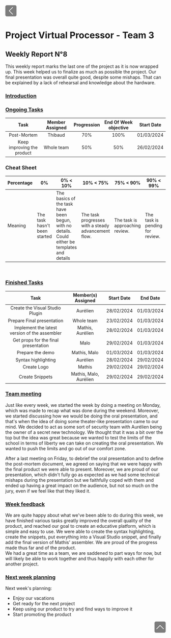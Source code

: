 <div> <a href="./"><img src="../img/back2.png" width="35px"></a>
</div>

# Project Virtual Processor - Team 3  

## Weekly Report N°8

This weekly report marks the last one of the project as it is now wrapped up. This week helped us to finalize as much as possible the project. Our final presentation was overall quite good, despite some mishaps. That can be explained by a lack of rehearsal and knowledge about the hardware.

### <u> Introduction </u>

### <u> Ongoing Tasks</u>

| Task  | Member Assigned | Progression | End Of Week objective | Start Date |
| :---: | :-------------: | :---------: | :-------------------: | :--------: |
|  Post-Mortem    |   Thibaud     |     70%        |        100%               |    01/03/2024        |
|  Keep improving the product     |  Whole team               |    50%             |   50%                    |  26/02/2024          |

### Cheat Sheet

| Percentage | 0%                           | 0% < 10%                                                                                         | 10% < 75%                                           | 75% < 90%                       | 90% < 99%                       | 100%                           |
| ---------- | ---------------------------- | ------------------------------------------------------------------------------------------------ | --------------------------------------------------- | ------------------------------- | ------------------------------- | ------------------------------ |
| Meaning    | The task hasn't been started | The basics of the task have been begun, with no details. Could either be templates and details | The task progresses with a steady advancement flow. | The task is approaching review. | The task is pending for review. | The task is done and included. |

<br>

### <u>Finished Tasks</u>

| Task  | Member(s) Assigned | Start Date | End Date |
| :---: | :----------------: | :--------: | :------: |
|  Create the Visual Studio Plugin     |    Aurélien                |   28/02/2024         |  01/03/2024        |
|  Prepare Final presentation  |  Whole team                  |   23/02/2024         |  01/03/2024        |
|  Implement the latest version of the assembler    |  Mathis, Aurélien                  |   28/02/2024         | 01/03/2024          |
|  Get props for the final presentation     |    Malo                |  29/02/2024          | 01/03/2024          |
|  Prepare the demo     |   Mathis, Malo                 |    01/03/2024        | 01/03/2024     |
| Syntax highlighting |Aurélien| 28/02/2024 |29/02/2024 |
| Create Logo | Mathis  | 29/02/2024 | 29/02/2024 |
| Create Snippets | Mathis, Malo, Aurélien  | 29/02/2024 | 29/02/2024 |

### <u>Team meeting</u>

Just like every week, we started the week by doing a meeting on Monday, which was made to recap what was done during the weekend. Moreover, we started discussing how we would be doing the oral presentation, and that's when the idea of doing some theater-like presentation came to our mind. We decided to act as some sort of security team with Aurélien being the owner of a secret new technology. We thought that it was a bit over the top but the idea was great because we wanted to test the limits of the school in terms of liberty we can take on creating the oral presentation. We wanted to push the limits and go out of our comfort zone.

After a last meeting on Friday, to debrief the oral presentation and to define the post-mortem document, we agreed on saying that we were happy with the final product we were able to present. Moreover, we are proud of our presentation, which didn't fully go as expected as we had some technical mishaps during the presentation but we faithfully coped with them and ended up having a great impact on the audience, but not so much on the jury, even if we feel like that they liked it.

### <u>Week feedback</u>

We are quite happy about what we've been able to do during this week, we have finished various tasks greatly improved the overall quality of the product, and reached our goal to create an educative platform, which is simple and easy to use. We were able to create the syntax highlighting, create the snippets, put everything into a Visual Studio snippet, and finally add the final version of Mathis' assembler. We are proud of the progress made thus far and of the product. \
We had a great time as a team, we are saddened to part ways for now, but will likely be able to work together and thus happily with each other for another project.

### <u>Next week planning </u>

Next week's planning:

- Enjoy our vacations
- Get ready for the next project
- Keep using our product to try and find ways to improve it
- Start promoting the product

<div align="right"><a href="#project-virtual-processor---team-3"><img src="../img/back.png" width="35px"></a></div>

